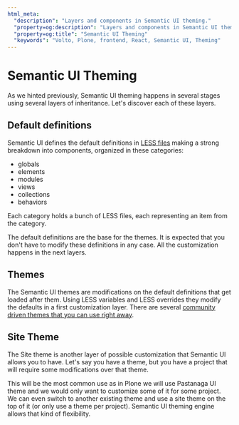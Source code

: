 ```yaml
---
html_meta:
  "description": "Layers and components in Semantic UI theming."
  "property=og:description": "Layers and components in Semantic UI theming."
  "property=og:title": "Semantic UI Theming"
  "keywords": "Volto, Plone, frontend, React, Semantic UI, Theming"
---
```


# Semantic UI Theming

As we hinted previously, Semantic UI theming happens in several stages using several layers of inheritance.
Let's discover each of these layers.

## Default definitions

Semantic UI defines the default definitions in [LESS
files](https://github.com/Semantic-Org/Semantic-UI/tree/master/src/definitions)
making a strong breakdown into components, organized in these categories:

 * globals
 * elements
 * modules
 * views
 * collections
 * behaviors

Each category holds a bunch of LESS files, each representing an item from the category.

The default definitions are the base for the themes. It is expected that you don't have to modify these definitions in any case. All the customization happens in the next layers.

## Themes

The Semantic UI themes are modifications on the default definitions that get loaded after them. Using LESS variables and LESS overrides they modify the defaults in a first customization layer. There are several [community driven themes that you can use right away](https://github.com/Semantic-Org/Semantic-UI/tree/master/src/themes).

## Site Theme

The Site theme is another layer of possible customization that Semantic UI allows you to have. Let's say you have a theme, but you have a project that will require some modifications over that theme.

This will be the most common use as in Plone we will use Pastanaga UI theme and we would only want to customize some of it for some project. We can even switch to another existing theme and use a site theme on the top of it (or only use a theme per project). Semantic UI theming engine allows that kind of flexibility.
